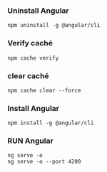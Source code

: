 
### Uninstall Angular
```
npm uninstall -g @angular/cli
```

### Verify caché
```
npm cache verify
```

### clear caché
```
npm cache clear --force
```

### Install Angular
```
npm install -g @angular/cli
```

### RUN Angular
```
ng serve -o
ng serve -o --port 4200
```